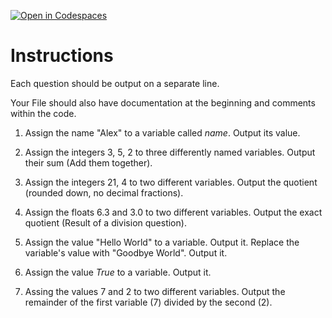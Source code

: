[![Open in Codespaces](https://classroom.github.com/assets/launch-codespace-2972f46106e565e64193e422d61a12cf1da4916b45550586e14ef0a7c637dd04.svg)](https://classroom.github.com/open-in-codespaces?assignment_repo_id=15962605)
# Instructions  

Each question should be output on a separate line.

Your File should also have documentation at the beginning and comments within the code.

1. Assign the name "Alex" to a variable called _name_.  Output its value.

2. Assign the integers 3, 5, 2 to three differently named variables. Output their sum (Add them together).

3. Assign the integers 21, 4 to two different variables. Output the quotient (rounded down, no decimal fractions).

4. Assign the floats 6.3 and 3.0 to two different variables. Output the exact quotient (Result of a division question).

5. Assign the value "Hello World" to a variable. Output it.
   Replace the variable's value with "Goodbye World".  Output it.

6. Assign the value _True_ to a variable.  Output it.

7. Assing the values 7 and 2 to two different variables.  Output the remainder of the first variable (7) divided by the second (2).
